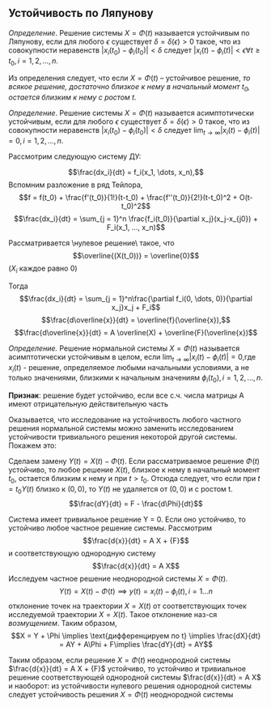 ## Устойчивость по Ляпунову
*Определение*. Решение системы $X = \Phi(t)$ называется устойчивым по Ляпунову, если для любого $\epsilon$ существует $\delta = \delta(\epsilon)>0$ такое, что из совокупности неравенств $|x_i(t_0)-\phi_i(t_0)|<\delta$ следует $|x_i(t) - \phi_i(t)|<\epsilon \forall t\geq t_0, i = 1, 2, \dots, n$.

Из определения следует, что если $X = \Phi(t)$ – устойчивое решение, *то всякое решение, достаточно близкое к нему в начальный момент $t_0$, остается близким к нему с ростом t.*

*Определение*. Решение системы $X = \Phi(t)$ называется асимптотически устойчивым, если для любого $\epsilon$ существует $\delta = \delta(\epsilon)>0$ такое, что из совокупности неравенств $|x_i(t_0)-\phi_i(t_0)|<\delta$ следует $\lim_{t\to\infty} |x_i(t) - \phi_i(t)|=0, i = 1, 2, \dots, n$.

Рассмотрим следующую систему ДУ:

$$\frac{dx_i}{dt} = f_i(x_1, \dots, x_n),$$
Вспомним разложение в ряд Тейлора,
$$f = f(t_0) + \frac{f'(t_0)}{1!}(t-t_0) + \frac{f''(t_0)}{2!}(t-t_0)^2 + O(t-t_0)^2$$
$$\frac{dx_i}{dt} = \sum_{j = 1}^n \frac{f_i(t_0)}{\partial x_j}(x_j-x_{j0}) + F_i(x_1, ..., x_n)$$

Рассматривается \нулевое решение\ такое, что $$\overline{(X(t_0))} = \overline{0}$$ ($X_i$ каждое равно 0)

Тогда 
$$\frac{dx_i}{dt} = \sum_{j = 1}^n\frac{\partial f_i(0, \dots, 0)}{\partial x_j}x_j + F_i$$
$$\frac{d\overline{x}}{dt} = \overline{f}(\overline{x}),$$
$$\frac{d\overline{x}}{dt} = A \overline(X) + \overline{F}(\overline{x})$$

*Определение.* Решение нормальной системы $X = \Phi(t)$
называется асимптотически устойчивым в целом, если $\lim_{t\to\infty} |x_i(t) - \phi_i(t)|=0$,где $x_i(t)$ - решение, определяемое любыми начальными условиями, а не только значениями, близкими к начальным значениям $\phi_i(t_0), i = 1, 2, \dots, n$.

**Признак**: решение будет устойчиво, если все с.ч. числа матрицы А имеют отрицательную действительную часть

Оказывается, что исследование на устойчивость любого частного решения нормальной системы можно заменить исследованием устойчивости тривиального решения некоторой другой системы. Покажем это:

Сделаем замену $Y(t) = X(t) - \Phi(t)$. Если рассматриваемое решение $\Phi(t)$ устойчиво, то любое решение $X(t)$, близкое к нему в начальный момент $t_0$, остается близким к нему и при $t> t_0$. Отсюда следует, что если при $t = t_0 Y(t)$ близко к $(0,0)$, то $Y(t)$ не удаляется от $(0,0)$ и с ростом t.
$$\frac{dY}{dt} = F - \frac{d\Phi}{dt}$$

Система имеет тривиальное решение Y = 0. Если оно устойчиво, то устойчиво любое частное решение системы.
Рассмотрим $$\frac{d{x}}{dt} = A X + {F}$$
и соответствующую однородную систему
$$\frac{d{x}}{dt} = A X$$
Исследуем частное решение неоднородной системы $X = \Phi(t)$. $$Y(t) = X(t) - \Phi(t)\implies y(t) = x_i(t) - \phi_i(t), i=1\dots n$$
отклонение точек на траектории $X = X(t)$ от соответствующих точек исследуемой траектории $X = X(t)$. Такое отклонение наз-ся *возмущением*. Таким образом,
$$X = Y + \Phi \implies \text{дифференцируем по t} \implies \frac{dX}{dt} = AY + A\Phi + F\implies \frac{dY}{dt} = AY$$

Таким образом, если решение $X = \Phi(t)$ неоднородной системы $\frac{d{x}}{dt} = A X + {F}$ устойчиво, то устойчиво и тривиальное решение соответствующей однородной системы $\frac{d{x}}{dt} = A X$ и наоборот: из устойчивости нулевого решения однородной системы следует устойчивость решения 
$X = \Phi(t)$ неоднородной системы 
